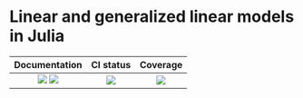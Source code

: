 # Linear and generalized linear models in Julia

| **Documentation** | **CI status** | Coverage |
|:-----------------:|:------------------:|:-----------------:|
| [![][docs-stable-img]][docs-stable-url] [![][docs-latest-img]][docs-latest-url] | [![][travis-img]][travis-url] | [![][coveralls-img]][coveralls-url] |

[docs-latest-img]: https://img.shields.io/badge/docs-latest-blue.svg
[docs-latest-url]: https://JuliaStats.github.io/GLM.jl/dev

[docs-stable-img]: https://img.shields.io/badge/docs-stable-blue.svg
[docs-stable-url]: https://JuliaStats.github.io/GLM.jl/stable

[travis-img]: https://travis-ci.org/JuliaStats/GLM.jl.svg?branch=master
[travis-url]: https://travis-ci.org/JuliaStats/GLM.jl

[coveralls-img]: https://coveralls.io/repos/github/JuliaStats/GLM.jl/badge.svg?branch=master
[coveralls-url]: https://coveralls.io/github/JuliaStats/GLM.jl?branch=master
